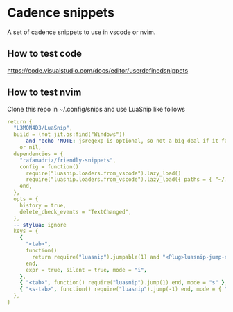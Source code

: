 # Cadence snippets

A set of cadence snippets to use in vscode or nvim.

## How to test code

https://code.visualstudio.com/docs/editor/userdefinedsnippets


## How to test nvim


Clone this repo in ~/.config/snips and use LuaSnip like follows
```yaml
return {
  "L3MON4D3/LuaSnip",
  build = (not jit.os:find("Windows"))
      and "echo 'NOTE: jsregexp is optional, so not a big deal if it fails to build'; make install_jsregexp"
    or nil,
  dependencies = {
    "rafamadriz/friendly-snippets",
    config = function()
      require("luasnip.loaders.from_vscode").lazy_load()
      require("luasnip.loaders.from_vscode").lazy_load({ paths = { "~/.config/snips" } })
    end,
  },
  opts = {
    history = true,
    delete_check_events = "TextChanged",
  },
  -- stylua: ignore
  keys = {
    {
      "<tab>",
      function()
        return require("luasnip").jumpable(1) and "<Plug>luasnip-jump-next" or "<tab>"
      end,
      expr = true, silent = true, mode = "i",
    },
    { "<tab>", function() require("luasnip").jump(1) end, mode = "s" },
    { "<s-tab>", function() require("luasnip").jump(-1) end, mode = { "i", "s" } },
  },
}
```
